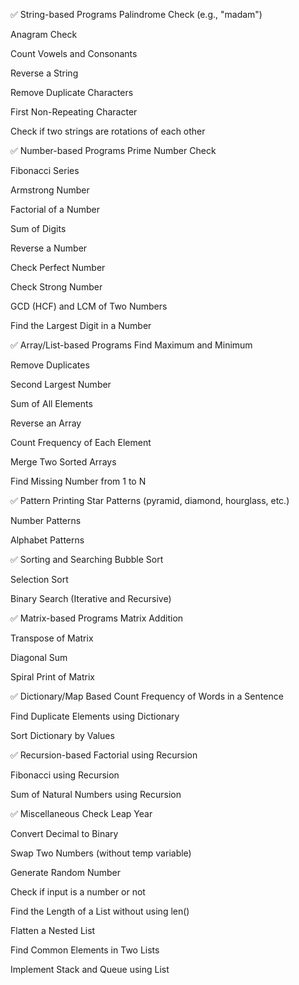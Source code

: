 ✅ String-based Programs
Palindrome Check (e.g., "madam")

Anagram Check

Count Vowels and Consonants

Reverse a String

Remove Duplicate Characters

First Non-Repeating Character

Check if two strings are rotations of each other

✅ Number-based Programs
Prime Number Check

Fibonacci Series

Armstrong Number

Factorial of a Number

Sum of Digits

Reverse a Number

Check Perfect Number

Check Strong Number

GCD (HCF) and LCM of Two Numbers

Find the Largest Digit in a Number

✅ Array/List-based Programs
Find Maximum and Minimum

Remove Duplicates

Second Largest Number

Sum of All Elements

Reverse an Array

Count Frequency of Each Element

Merge Two Sorted Arrays

Find Missing Number from 1 to N

✅ Pattern Printing
Star Patterns (pyramid, diamond, hourglass, etc.)

Number Patterns

Alphabet Patterns

✅ Sorting and Searching
Bubble Sort

Selection Sort

Binary Search (Iterative and Recursive)

✅ Matrix-based Programs
Matrix Addition

Transpose of Matrix

Diagonal Sum

Spiral Print of Matrix

✅ Dictionary/Map Based
Count Frequency of Words in a Sentence

Find Duplicate Elements using Dictionary

Sort Dictionary by Values

✅ Recursion-based
Factorial using Recursion

Fibonacci using Recursion

Sum of Natural Numbers using Recursion

✅ Miscellaneous
Check Leap Year

Convert Decimal to Binary

Swap Two Numbers (without temp variable)

Generate Random Number

Check if input is a number or not

Find the Length of a List without using len()

Flatten a Nested List

Find Common Elements in Two Lists

Implement Stack and Queue using List
